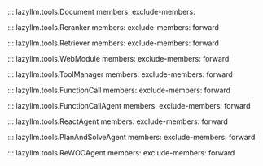 ::: lazyllm.tools.Document
    members: 
    exclude-members:

::: lazyllm.tools.Reranker
    members: 
    exclude-members: forward

::: lazyllm.tools.Retriever
    members: 
    exclude-members: forward

::: lazyllm.tools.WebModule
    members: 
    exclude-members: forward

::: lazyllm.tools.ToolManager
    members: 
    exclude-members: forward

::: lazyllm.tools.FunctionCall
    members: 
    exclude-members: forward

::: lazyllm.tools.FunctionCallAgent
    members: 
    exclude-members: forward

::: lazyllm.tools.ReactAgent
    members: 
    exclude-members: forward

::: lazyllm.tools.PlanAndSolveAgent
    members: 
    exclude-members: forward

::: lazyllm.tools.ReWOOAgent
    members: 
    exclude-members: forward
